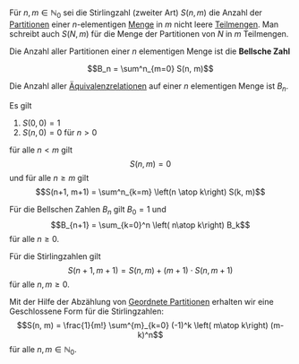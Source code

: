 
Für $n, m\in\mathbb N_0$ sei die Stirlingzahl (zweiter Art) $S(n, m)$ die Anzahl der [Partitionen](Partition.md) einer $n$-elementigen [Menge](Mengen.md) in $m$ nicht leere [Teilmengen](Teilmengen.md). Man schreibt auch $S(N, m)$ für die Menge der Partitionen von $N$ in $m$ Teilmengen.

Die Anzahl aller Partitionen einer $n$ elementigen Menge ist die __Bellsche Zahl__

$$B_n = \sum^n_{m=0} S(n, m)$$

Die Anzahl aller [Äquivalenzrelationen](Äquivalenzrelationen.md) auf einer $n$ elementigen Menge ist $B_n$.

Es gilt 
1. $S(0, 0) = 1$
2. $S(n, 0) = 0$ für $n > 0$

für alle $n < m$ gilt 
$$S(n, m) = 0$$
und für alle $n \ge m$ gilt
$$S(n+1, m+1) = \sum^n_{k=m} \left(n \atop k\right) S(k, m)$$

Für die Bellschen Zahlen $B_n$ gilt $B_0 = 1$ und
$$B_{n+1} = \sum_{k=0}^n \left( n\atop k\right) B_k$$
für alle $n\ge 0$.

Für die Stirlingzahlen gilt
$$S(n+1, m+1) = S(n, m) + (m+1) \cdot S(n, m+1)$$
für alle $n, m \ge 0$.

Mit der Hilfe der Abzählung von [Geordnete Partitionen](Partition%20von%20Mengen%20und%20Relationen.md#Geordnete%20Partitionen) erhalten wir eine Geschlossene Form für die Stirlingzahlen:
$$S(n, m) = \frac{1}{m!} \sum^{m}_{k=0} (-1)^k \left( m\atop k\right) (m-k)^n$$
für alle $n, m\in \mathbb N_0$.


